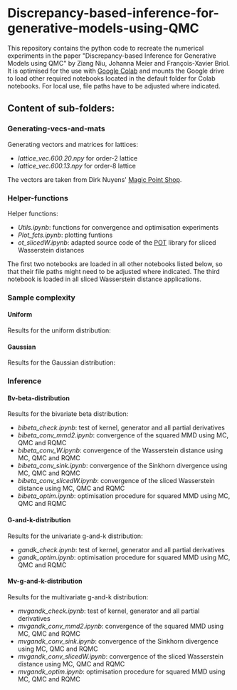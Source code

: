 # Discrepancy-based-inference-for-generative-models-using-QMC
This repository contains the python code to recreate the numerical experiments in the paper "Discrepancy-based Inference for Generative Models using QMC" by Ziang Niu, Johanna Meier and François-Xavier Briol. It is optimised for the use with [Google Colab](https://colab.research.google.com/) and mounts the Google drive to load other required notebooks located in the default folder for Colab notebooks. For local use, file paths have to be adjusted where indicated.

## Content of sub-folders:

### Generating-vecs-and-mats
Generating vectors and matrices for lattices:<br> 
- *lattice_vec.600.20.npy* for order-2 lattice<br> 
- *lattice_vec.600.13.npy* for order-8 lattice<br> 

The vectors are taken from Dirk Nuyens' [Magic Point Shop](https://people.cs.kuleuven.be/~dirk.nuyens/qmc-generators/).

### Helper-functions
Helper functions:<br>
- *Utils.ipynb*: functions for convergence and optimisation experiments
- *Plot_fcts.ipynb*: plotting funtions
- *ot_slicedW.ipynb*: adapted source code of the [POT](https://pythonot.github.io/index.html) library for sliced Wasserstein distances

The first two notebooks are loaded in all other notebooks listed below, so that their file paths might need to be adjusted where indicated. The third notebook is loaded in all sliced Wasserstein distance applications.

### Sample complexity
#### Uniform
Results for the uniform distribution:

#### Gaussian
Results for the Gaussian distribution:

### Inference
#### Bv-beta-distribution
Results for the bivariate beta distribution:
- *bibeta_check.ipynb*: test of kernel, generator and all partial derivatives
- *bibeta_conv_mmd2.ipynb*: convergence of the squared MMD using MC, QMC and RQMC
- *bibeta_conv_W.ipynb*: convergence of the Wasserstein distance using MC, QMC and RQMC
- *bibeta_conv_sink.ipynb*: convergence of the Sinkhorn divergence using MC, QMC and RQMC
- *bibeta_conv_slicedW.ipynb*: convergence of the sliced Wasserstein distance using MC, QMC and RQMC
- *bibeta_optim.ipynb*: optimisation procedure for squared MMD using MC, QMC and RQMC

#### G-and-k-distribution
Results for the univariate g-and-k distribution:
- *gandk_check.ipynb*: test of kernel, generator and all partial derivatives
- *gandk_optim.ipynb*: optimisation procedure for squared MMD using MC, QMC and RQMC

#### Mv-g-and-k-distribution
Results for the multivariate g-and-k distribution:
- *mvgandk_check.ipynb*: test of kernel, generator and all partial derivatives
- *mvgandk_conv_mmd2.ipynb*: convergence of the squared MMD using MC, QMC and RQMC
- *mvgandk_conv_sink.ipynb*: convergence of the Sinkhorn divergence using MC, QMC and RQMC
- *mvgandk_conv_slicedW.ipynb*: convergence of the sliced Wasserstein distance using MC, QMC and RQMC
- *mvgandk_optim.ipynb*: optimisation procedure for squared MMD using MC, QMC and RQMC


